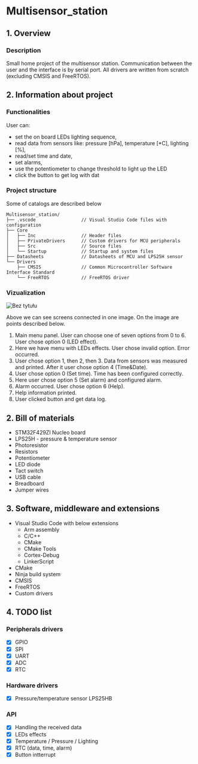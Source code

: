 # Multisensor_station

## 1. Overview
### Description
Small home project of the multisensor station. Communication between the user and the interface is by serial port. All drivers are written from scratch (excluding  CMSIS and FreeRTOS).

## 2. Information about project
### Functionalities
User can:
 - set the on board LEDs lighting sequence,
 - read data from sensors like: pressure [hPa], temperature [*C], lighting [%],
 - read/set time and date,
 - set alarms,
 - use the potentiometer to change threshold to light up the LED
 - click the button to get log with dat

### Project structure
Some of catalogs are described below
```
Multisensor_station/
├── .vscode                 // Visual Studio Code files with configuration
├── Core                    
│   ├── Inc                 // Header files
│   ├── PrivateDrivers      // Custom drivers for MCU peripherals
│   ├── Src                 // Source files
│   └── Startup             // Startup and system files
├── Datasheets              // Datasheets of MCU and LPS25H sensor
└── Drivers
    ├── CMSIS               // Common Microcontroller Software Interface Standard
    └── FreeRTOS            // FreeRTOS driver
```

### Vizualization
![Bez tytułu](https://user-images.githubusercontent.com/62250785/161803830-d4a58c7e-f882-44aa-8177-c391bdedd4d5.png)

Above we can see screens connected in one image. On the image are points described below.
1) Main menu panel. User can choose one of seven options from 0 to 6. User chose option 0 (LED effect).
2) Here we have menu with LEDs effects. User chose invalid option. Error occurred.
3) User chose option 1, then 2, then 3. Data from sensors was measured and printed. After it user chose option 4 (Time&Date).
4) User chose option 0 (Set time). Time has been configured correctly. 
5) Here user chose option 5 (Set alarm) and configured alarm.
6) Alarm occurred. User chose option 6 (Help).
7) Help information printed.
8) User clicked button and get data log.

## 2. Bill of materials
- STM32F429ZI Nucleo board
- LPS25H - pressure & temperature sensor
- Photoresistor
- Resistors
- Potentiometer
- LED diode
- Tact switch
- USB cable
- Breadboard
- Jumper wires
  
## 3. Software, middleware and extensions
- Visual Studio Code with below extensions
  - Arm assembly
  - C/C++
  - CMake
  - CMake Tools
  - Cortex-Debug
  - LinkerScript
- CMake
- Ninja build system
- CMSIS
- FreeRTOS
- Custom drivers
  
## 4. TODO list
### Peripherals drivers
- [x] GPIO
- [x] SPI
- [x] UART
- [x] ADC
- [x] RTC
### Hardware drivers
- [x] Pressure/temperature sensor LPS25HB 
### API
- [x] Handling the received data
- [x] LEDs effects
- [x] Temperature / Pressure / Lighting
- [x] RTC (data, time, alarm)
- [x] Button intterrupt
